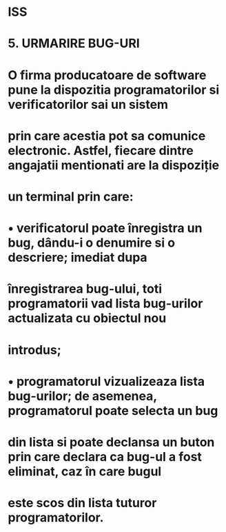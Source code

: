 # ISS

# 5. URMARIRE BUG-URI
# O firma producatoare de software pune la dispozitia programatorilor si verificatorilor sai un sistem
# prin care acestia pot sa comunice electronic. Astfel, fiecare dintre angajatii mentionati are la dispoziție
# un terminal prin care:
# • verificatorul poate înregistra un bug, dându-i o denumire si o descriere; imediat dupa
# înregistrarea bug-ului, toti programatorii vad lista bug-urilor actualizata cu obiectul nou
# introdus;
# • programatorul vizualizeaza lista bug-urilor; de asemenea, programatorul poate selecta un bug
# din lista si poate declansa un buton prin care declara ca bug-ul a fost eliminat, caz în care bugul
# este scos din lista tuturor programatorilor.
